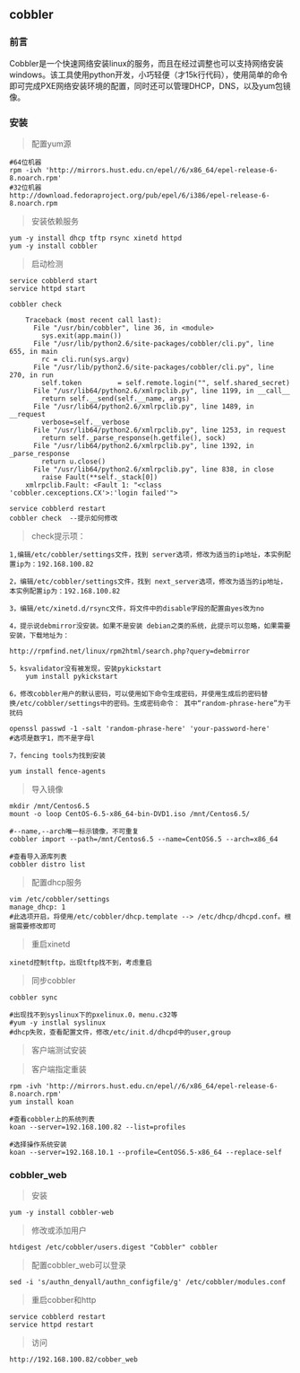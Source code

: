 ## cobbler

### 前言

Cobbler是一个快速网络安装linux的服务，而且在经过调整也可以支持网络安装windows。该工具使用python开发，小巧轻便（才15k行代码），使用简单的命令即可完成PXE网络安装环境的配置，同时还可以管理DHCP，DNS，以及yum包镜像。


### 安装

>配置yum源

	#64位机器
	rpm -ivh 'http://mirrors.hust.edu.cn/epel//6/x86_64/epel-release-6-8.noarch.rpm'
	#32位机器
	http://download.fedoraproject.org/pub/epel/6/i386/epel-release-6-8.noarch.rpm

>安装依赖服务

	yum -y install dhcp tftp rsync xinetd httpd
	yum -y install cobbler

>启动检测

	service cobblerd start
	service httpd start
	
	cobbler check

		Traceback (most recent call last):
		  File "/usr/bin/cobbler", line 36, in <module>
		    sys.exit(app.main())
		  File "/usr/lib/python2.6/site-packages/cobbler/cli.py", line 655, in main
		    rc = cli.run(sys.argv)
		  File "/usr/lib/python2.6/site-packages/cobbler/cli.py", line 270, in run
		    self.token         = self.remote.login("", self.shared_secret)
		  File "/usr/lib64/python2.6/xmlrpclib.py", line 1199, in __call__
		    return self.__send(self.__name, args)
		  File "/usr/lib64/python2.6/xmlrpclib.py", line 1489, in __request
		    verbose=self.__verbose
		  File "/usr/lib64/python2.6/xmlrpclib.py", line 1253, in request
		    return self._parse_response(h.getfile(), sock)
		  File "/usr/lib64/python2.6/xmlrpclib.py", line 1392, in _parse_response
		    return u.close()
		  File "/usr/lib64/python2.6/xmlrpclib.py", line 838, in close
		    raise Fault(**self._stack[0])
		xmlrpclib.Fault: <Fault 1: "<class 'cobbler.cexceptions.CX'>:'login failed'">

	service cobblerd restart
	cobbler check  --提示如何修改

>check提示项：

	1,编辑/etc/cobbler/settings文件，找到 server选项，修改为适当的ip地址，本实例配置ip为：192.168.100.82

	2，编辑/etc/cobbler/settings文件，找到 next_server选项，修改为适当的ip地址，本实例配置ip为：192.168.100.82

	3，编辑/etc/xinetd.d/rsync文件，将文件中的disable字段的配置由yes改为no
	
	4，提示说debmirror没安装。如果不是安装 debian之类的系统，此提示可以忽略，如果需要安装，下载地址为：
	
	http://rpmfind.net/linux/rpm2html/search.php?query=debmirror
	
	5，ksvalidator没有被发现，安装pykickstart
		yum install pykickstart
	
	6，修改cobbler用户的默认密码，可以使用如下命令生成密码，并使用生成后的密码替换/etc/cobbler/settings中的密码。生成密码命令： 其中“random-phrase-here”为干扰码
	
	openssl passwd -1 -salt 'random-phrase-here' 'your-password-here'
	#选项是数字1，而不是字母l

	7，fencing tools为找到安装
	
	yum install fence-agents
	
	

>导入镜像

	mkdir /mnt/Centos6.5
	mount -o loop CentOS-6.5-x86_64-bin-DVD1.iso /mnt/Centos6.5/
	
	#--name,--arch唯一标示镜像，不可重复
	cobbler import --path=/mnt/Centos6.5 --name=CentOS6.5 --arch=x86_64

	#查看导入源库列表
	cobbler distro list

>配置dhcp服务

	vim /etc/cobbler/settings
	manage_dhcp: 1
	#此选项开启，将使用/etc/cobbler/dhcp.template --> /etc/dhcp/dhcpd.conf。根据需要修改即可

>重启xinetd

	xinetd控制tftp，出现tftp找不到，考虑重启

>同步cobbler

	cobbler sync

	#出现找不到syslinux下的pxelinux.0，menu.c32等
	#yum -y instlal syslinux
	#dhcp失败，查看配置文件，修改/etc/init.d/dhcpd中的user,group	

>客户端测试安装


>客户端指定重装
	
	rpm -ivh 'http://mirrors.hust.edu.cn/epel//6/x86_64/epel-release-6-8.noarch.rpm'
	yum install koan
	
	#查看cobbler上的系统列表
	koan --server=192.168.100.82 --list=profiles
	
	#选择操作系统安装
	koan --server=192.168.10.1 --profile=CentOS6.5-x86_64 --replace-self
	
### cobbler_web

>安装

	yum -y install cobbler-web
	
>修改或添加用户

	htdigest /etc/cobbler/users.digest "Cobbler" cobbler  

>配置cobbler_web可以登录

	sed -i 's/authn_denyall/authn_configfile/g' /etc/cobbler/modules.conf

>重启cobber和http

	service cobblerd restart
	service httpd restart

>访问

	http://192.168.100.82/cobber_web

	
